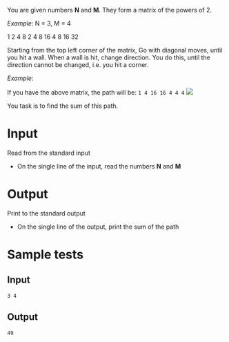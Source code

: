 You are given numbers **N** and **M**. They form a matrix of the powers of 2.

_Example_: N = 3, M = 4

1 2 4 8
2 4 8 16
4 8 16 32

Starting from the top left corner of the matrix, Go with diagonal moves, until you hit a wall. When a wall is hit, change direction. You do this, until the direction cannot be changed, i.e. you hit a corner.

_Example_:

If you have the above matrix, the path will be: `1 4 16 16 4 4 4`
<img src="https://raw.githubusercontent.com/Minkov/judge-tasks/master/problems/intermediate/03arrays/05bounce/Example.png" />

You task is to find the sum of this path.

# Input

Read from the standard input

- On the single line of the input, read the numbers **N** and **M**

# Output

Print to the standard output

- On the single line of the output, print the sum of the path

# Sample tests

## Input

```
3 4
```

## Output

```
49
```
